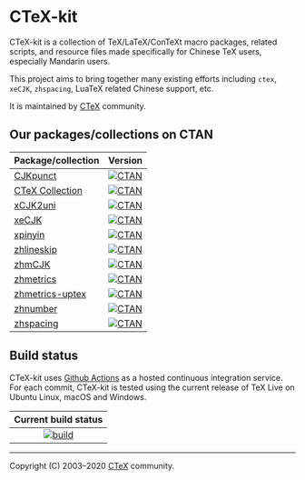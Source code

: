 # CTeX-kit

CTeX-kit is a collection of TeX/LaTeX/ConTeXt macro packages, related scripts,
and resource files made specifically for Chinese TeX users, especially
Mandarin users.

This project aims to bring together many existing efforts including `ctex`,
`xeCJK`, `zhspacing`, LuaTeX related Chinese support, etc.

It is maintained by [CTeX][ctex] community.

[ctex]: http://www.ctex.org

## Our packages/collections on CTAN

Package/collection                      | Version
--------------------------------------- | -------
[CJKpunct][CJKpunct-ctan]               | [![CTAN](https://img.shields.io/ctan/v/cjkpunct.svg)](https://ctan.org/pkg/cjkpunct)
[CTeX Collection][ctex-collection-ctan] | [![CTAN](https://img.shields.io/ctan/v/ctex.svg)](https://ctan.org/pkg/ctex)
[xCJK2uni][xCJK2uni-ctan]               | [![CTAN](https://img.shields.io/ctan/v/xcjk2uni.svg)](https://ctan.org/pkg/xcjk2uni)
[xeCJK][xeCJK-ctan]                     | [![CTAN](https://img.shields.io/ctan/v/xecjk.svg)](https://ctan.org/pkg/xecjk)
[xpinyin][xpinyin-ctan]                 | [![CTAN](https://img.shields.io/ctan/v/xpinyin.svg)](https://ctan.org/pkg/xpinyin)
[zhlineskip][zhlineskip-ctan]           | [![CTAN](https://img.shields.io/ctan/v/zhlineskip.svg)](https://ctan.org/pkg/zhlineskip)
[zhmCJK][zhmCJK-ctan]                   | [![CTAN](https://img.shields.io/ctan/v/zhmcjk.svg)](https://ctan.org/pkg/zhmcjk)
[zhmetrics][zhmetrics-ctan]             | [![CTAN](https://img.shields.io/ctan/v/zhmetrics.svg)](https://ctan.org/pkg/zhmetrics)
[zhmetrics-uptex][zhmetrics-uptex-ctan] | [![CTAN](https://img.shields.io/ctan/v/zhmetrics-uptex.svg)](https://ctan.org/pkg/zhmetrics-uptex)
[zhnumber][zhnumber-ctan]               | [![CTAN](https://img.shields.io/ctan/v/zhnumber.svg)](https://ctan.org/pkg/zhnumber)
[zhspacing][zhspacing-ctan]             | [![CTAN](https://img.shields.io/ctan/v/zhspacing.svg)](https://ctan.org/pkg/zhspacing)

[CJKpunct-ctan]: https://ctan.org/tex-archive/language/chinese/cjkpunct
[ctex-collection-ctan]: https://ctan.org/tex-archive/language/chinese/ctex
[xCJK2uni-ctan]: https://ctan.org/tex-archive/macros/latex/contrib/xcjk2uni
[xeCJK-ctan]: https://ctan.org/tex-archive/macros/xetex/latex/xecjk
[xpinyin-ctan]: https://ctan.org/tex-archive/macros/latex/contrib/xpinyin
[zhlineskip-ctan]: https://ctan.org/tex-archive/language/chinese/zhlineskip
[zhmCJK-ctan]: https://ctan.org/tex-archive/language/chinese/zhmcjk
[zhmetrics-ctan]: https://ctan.org/tex-archive/fonts/psfonts/zhmetrics
[zhmetrics-uptex-ctan]: https://ctan.org/tex-archive/fonts/zhmetrics-uptex
[zhnumber-ctan]: https://ctan.org/tex-archive/macros/latex/contrib/zhnumber
[zhspacing-ctan]: https://ctan.org/tex-archive/macros/xetex/generic/zhspacing

## Build status

CTeX-kit uses [Github Actions](https://github.com/features/actions) as a hosted
continuous integration service. For each commit, CTeX-kit is tested using the
current release of TeX Live on Ubuntu Linux, macOS and Windows.

| Current build status |
|:--------------------:|
| [![build](https://github.com/CTeX-org/ctex-kit/workflows/Github%20action%20for%20ctex-kit%20test/badge.svg)](https://github.com/CTeX-org/ctex-kit/actions)

---

Copyright (C) 2003&ndash;2020 [CTeX][ctex] community.
